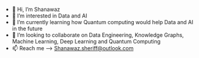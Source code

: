 - 👋 Hi, I’m Shanawaz
- 👀 I’m interested in Data and AI
- 🌱 I’m currently learning how Quantum computing would help Data and AI in the future
- 💞️ I’m looking to collaborate on Data Engineering, Knowledge Graphs, Machine Learning, Deep Learning and Quantum Computing
- 📫 Reach me --> Shanawaz.sheriff@outlook.com

<!---
shan2code/shan2code is a ✨ special ✨ repository because its `README.md` (this file) appears on your GitHub profile.
You can click the Preview link to take a look at your changes.
--->
